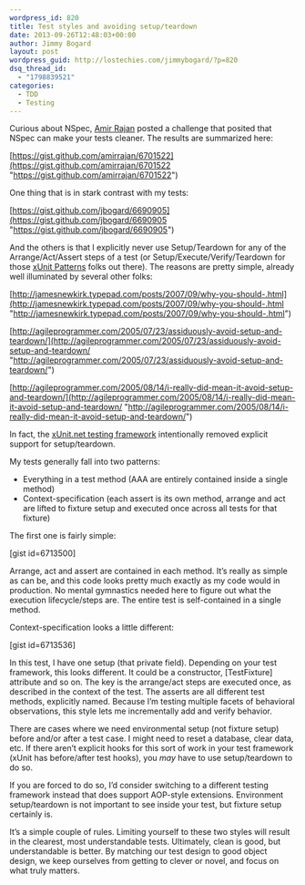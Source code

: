 ```yaml
---
wordpress_id: 820
title: Test styles and avoiding setup/teardown
date: 2013-09-26T12:48:03+00:00
author: Jimmy Bogard
layout: post
wordpress_guid: http://lostechies.com/jimmybogard/?p=820
dsq_thread_id:
  - "1798839521"
categories:
  - TDD
  - Testing
---
```

Curious about NSpec, [Amir Rajan](http://amirrajan.net/) posted a challenge that posited that NSpec can make your tests cleaner. The results are summarized here:

[https://gist.github.com/amirrajan/6701522](https://gist.github.com/amirrajan/6701522 "https://gist.github.com/amirrajan/6701522")

One thing that is in stark contrast with my tests:

[https://gist.github.com/jbogard/6690905](https://gist.github.com/jbogard/6690905 "https://gist.github.com/jbogard/6690905")

And the others is that I explicitly never use Setup/Teardown for any of the Arrange/Act/Assert steps of a test (or Setup/Execute/Verify/Teardown for those [xUnit Patterns](http://xunitpatterns.com/) folks out there). The reasons are pretty simple, already well illuminated by several other folks:

[http://jamesnewkirk.typepad.com/posts/2007/09/why-you-should-.html](http://jamesnewkirk.typepad.com/posts/2007/09/why-you-should-.html "http://jamesnewkirk.typepad.com/posts/2007/09/why-you-should-.html")

[http://agileprogrammer.com/2005/07/23/assiduously-avoid-setup-and-teardown/](http://agileprogrammer.com/2005/07/23/assiduously-avoid-setup-and-teardown/ "http://agileprogrammer.com/2005/07/23/assiduously-avoid-setup-and-teardown/")

[http://agileprogrammer.com/2005/08/14/i-really-did-mean-it-avoid-setup-and-teardown/](http://agileprogrammer.com/2005/08/14/i-really-did-mean-it-avoid-setup-and-teardown/ "http://agileprogrammer.com/2005/08/14/i-really-did-mean-it-avoid-setup-and-teardown/")

In fact, the [xUnit.net testing framework](https://xunit.codeplex.com/) intentionally removed explicit support for setup/teardown.

My tests generally fall into two patterns:

  * Everything in a test method (AAA are entirely contained inside a single method)
  * Context-specification (each assert is its own method, arrange and act are lifted to fixture setup and executed once across all tests for that fixture)

The first one is fairly simple:

[gist id=6713500]

Arrange, act and assert are contained in each method. It’s really as simple as can be, and this code looks pretty much exactly as my code would in production. No mental gymnastics needed here to figure out what the execution lifecycle/steps are. The entire test is self-contained in a single method.

Context-specification looks a little different:

[gist id=6713536]

In this test, I have one setup (that private field). Depending on your test framework, this looks different. It could be a constructor, [TestFixture] attribute and so on. The key is the arrange/act steps are executed once, as described in the context of the test. The asserts are all different test methods, explicitly named. Because I’m testing multiple facets of behavioral observations, this style lets me incrementally add and verify behavior.

There are cases where we need environmental setup (not fixture setup) before and/or after a test case. I might need to reset a database, clear data, etc. If there aren’t explicit hooks for this sort of work in your test framework (xUnit has before/after test hooks), you _may_ have to use setup/teardown to do so.

If you are forced to do so, I’d consider switching to a different testing framework instead that does support AOP-style extensions. Environment setup/teardown is not important to see inside your test, but fixture setup certainly is.

It’s a simple couple of rules. Limiting yourself to these two styles will result in the clearest, most understandable tests. Ultimately, clean is good, but understandable is better. By matching our test design to good object design, we keep ourselves from getting to clever or novel, and focus on what truly matters.